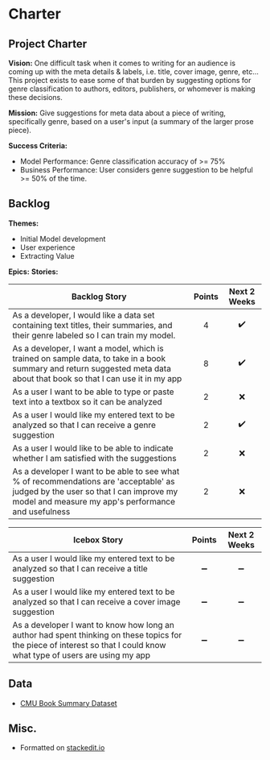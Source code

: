 
# Charter

## Project Charter

**Vision:** 
One difficult task when it comes to writing for an audience is coming up with the meta details & labels, i.e. title, cover image, genre, etc...  This project exists to ease some of that burden by suggesting options for genre classification to authors, editors, publishers, or whomever is making these decisions.

**Mission:** 
Give suggestions for meta data about a piece of writing, specifically genre, based on a user's input (a summary of the larger prose piece).  

**Success Criteria:** 
* Model Performance: Genre classification accuracy of >= 75% 
* Business Performance:  User considers genre suggestion to be helpful >= 50% of the time.

## Backlog
**Themes:** 
* Initial Model development
* User experience
* Extracting Value

**Epics:** 
**Stories:** 

Backlog Story | Points | Next 2 Weeks
------------- |:----:| :-------------:
As a developer, I would like a data set containing text titles, their summaries, and their genre labeled so I can train my model.  | 4 | :heavy_check_mark:
As a developer, I want a model, which is trained on sample data, to take in a book summary and return suggested meta data about that book so that I can use it in my app  | 8 | :heavy_check_mark:
As a user I want to be able to type or paste text into a textbox so it can be analyzed | 2 | :x:
As a user I would like my entered text to be analyzed so that I can receive a genre suggestion | 2 | :heavy_check_mark:
As a user I would like to be able to indicate whether I am satisfied with the suggestions | 2 | :x:
As a developer I want to be able to see what % of recommendations are 'acceptable' as judged by the user so that I can improve my model and measure my app's performance and usefulness | 2 | :x:

Icebox Story | Points | Next 2 Weeks
------------- |:----:| :-------------:
As a user I would like my entered text to be analyzed so that I can receive a title suggestion   | :heavy_minus_sign: | :heavy_minus_sign:
As a user I would like my entered text to be analyzed so that I can receive a cover image suggestion   | :heavy_minus_sign: | :heavy_minus_sign:
As a developer I want to know how long an author had spent thinking on these topics for the piece of interest so that I could know what type of users are using my app  | :heavy_minus_sign: | :heavy_minus_sign:


## Data
* [CMU Book Summary Dataset](http://www.cs.cmu.edu/~dbamman/booksummaries.html)

## Misc.
* Formatted on [stackedit.io](https://stackedit.io/app#)
<!--stackedit_data:
eyJoaXN0b3J5IjpbMTA1Mzg3Mjk0Ml19
-->
